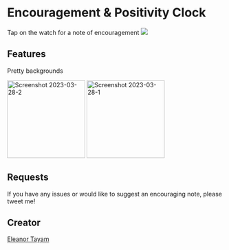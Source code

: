 # Encouragement & Positivity Clock

Tap on the watch for a note of encouragement
![](https://user-images.githubusercontent.com/44651387/157491789-1b608c11-8af2-4519-a90f-41b8a58a9a14.png)

## Features

Pretty backgrounds

<img width="181" alt="Screenshot 2023-03-28-2" src="https://user-images.githubusercontent.com/44651387/228306964-be0b1d46-aee7-4562-9953-4e461954d41b.png">
<img width="181" alt="Screenshot 2023-03-28-1" src="https://user-images.githubusercontent.com/44651387/228306967-768e0315-8652-4043-9c98-ebf0c72fd2a4.png">

## Requests

If you have any issues or would like to suggest an encouraging note, please tweet me!

## Creator

[Eleanor Tayam](http://twitter.com/elykittytee)

